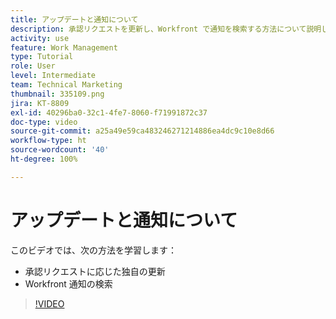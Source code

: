 ```yaml
---
title: アップデートと通知について
description: 承認リクエストを更新し、Workfront で通知を検索する方法について説明します。
activity: use
feature: Work Management
type: Tutorial
role: User
level: Intermediate
team: Technical Marketing
thumbnail: 335109.png
jira: KT-8809
exl-id: 40296ba0-32c1-4fe7-8060-f71991872c37
doc-type: video
source-git-commit: a25a49e59ca483246271214886ea4dc9c10e8d66
workflow-type: ht
source-wordcount: '40'
ht-degree: 100%

---
```


# アップデートと通知について

このビデオでは、次の方法を学習します：

* 承認リクエストに応じた独自の更新
* Workfront 通知の検索

>[!VIDEO](https://video.tv.adobe.com/v/335109/?quality=12&learn=on)

<!---
learn more URLS
Tag others on updates
Update work
--->
